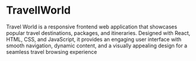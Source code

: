 # TravellWorld
Travel World is a responsive frontend web application that showcases popular travel destinations, packages, and itineraries. Designed with React, HTML, CSS, and JavaScript, it provides an engaging user interface with smooth navigation, dynamic content, and a visually appealing design for a seamless travel browsing experience
